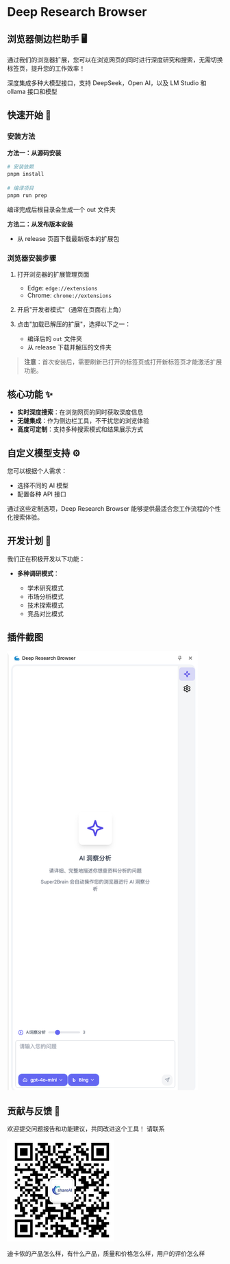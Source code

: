 # Deep Research Browser

## 浏览器侧边栏助手 🖥️

通过我们的浏览器扩展，您可以在浏览网页的同时进行深度研究和搜索，无需切换标签页，提升您的工作效率！

深度集成多种大模型接口，支持 DeepSeek，Open AI，以及 LM Studio 和 ollama 接口和模型

## 快速开始 🚀

### 安装方法

**方法一：从源码安装**

```bash
# 安装依赖
pnpm install

# 编译项目
pnpm run prep
```

编译完成后根目录会生成一个 out 文件夹

**方法二：从发布版本安装**

- 从 release 页面下载最新版本的扩展包

### 浏览器安装步骤

1. 打开浏览器的扩展管理页面

   - Edge: `edge://extensions`
   - Chrome: `chrome://extensions`

2. 开启"开发者模式"（通常在页面右上角）

3. 点击"加载已解压的扩展"，选择以下之一：
   - 编译后的 `out` 文件夹
   - 从 release 下载并解压的文件夹

> **注意**：首次安装后，需要刷新已打开的标签页或打开新标签页才能激活扩展功能。

## 核心功能 ✨

- **实时深度搜索**：在浏览网页的同时获取深度信息
- **无缝集成**：作为侧边栏工具，不干扰您的浏览体验
- **高度可定制**：支持多种搜索模式和结果展示方式

## 自定义模型支持 ⚙️

您可以根据个人需求：

- 选择不同的 AI 模型
- 配置各种 API 接口

通过这些定制选项，Deep Research Browser 能够提供最适合您工作流程的个性化搜索体验。

## 开发计划 📝

我们正在积极开发以下功能：

- **多种调研模式**：

  - 学术研究模式
  - 市场分析模式
  - 技术探索模式
  - 竞品对比模式

## 插件截图

![Deep Research Browser](./screenshot/image.png)

## 贡献与反馈 💬

欢迎提交问题报告和功能建议，共同改进这个工具！
请联系

![Share-AI Lab](./screenshot/shareailab.png)

迪卡侬的产品怎么样，有什么产品，质量和价格怎么样，用户的评价怎么样
